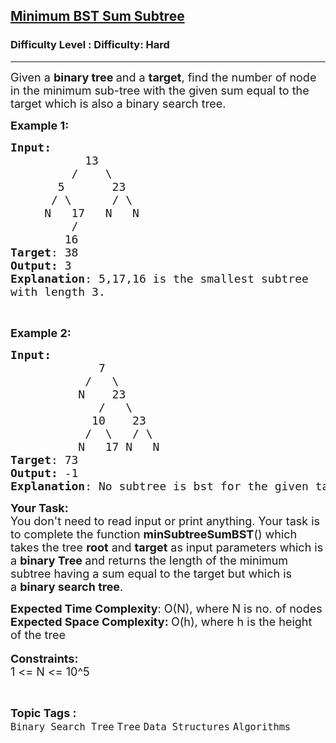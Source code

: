 <h2><a href="https://www.geeksforgeeks.org/problems/minimum-bst-sum-subtree--170647/1?page=2&difficulty=Hard&status=unsolved&sortBy=accuracy">Minimum BST Sum Subtree</a></h2><h3>Difficulty Level : Difficulty: Hard</h3><hr><div class="problems_problem_content__Xm_eO"><p><span style="font-size:18px">Given a <strong>binary tree </strong>and a <strong>target</strong>, find the number of node in the minimum sub-tree with the given sum equal to the target which is also a binary search tree.</span></p>

<p><strong><span style="font-size:18px">Example 1:</span></strong></p>

<pre><span style="font-size:18px"><strong>Input:</strong>
           13
         /    \
       5       23
      / \      / \
     N   17   N   N
&nbsp;        /
&nbsp;       16
<strong>Target</strong>: 38
<strong>Output:</strong> 3
<strong>Explanation</strong>: 5,17,16 is the smallest subtree
with length 3.</span></pre>

<p>&nbsp;</p>

<p><strong><span style="font-size:18px">Example 2:</span></strong></p>

<pre><span style="font-size:18px"><strong>Input:</strong>
             7
           /   \
          N    23
             /   \
            10    23
&nbsp;          /  \   / \
&nbsp;         N   17 N   N
<strong>Target</strong>: 73
<strong>Output:</strong> -1
<strong>Explanation</strong>: No subtree is bst for the given target.</span></pre>

<p><span style="font-size:18px"><strong>Your Task:</strong> &nbsp;<br>
You don't need to read input or print anything. Your task is to complete the function <strong>minSubtreeSumBST</strong>() which takes the tree <strong>root</strong> and <strong>target</strong> as input parameters which is a <strong>binary Tree </strong>and returns the length of the minimum subtree having a sum equal to the target but which is a&nbsp;<strong>binary search tree</strong>.</span></p>

<p><span style="font-size:18px"><strong>Expected Time Complexity</strong>: O(N), where N is no. of nodes</span><br>
<span style="font-size:18px"><strong>Expected Space Complexity:&nbsp;</strong>O(h), where h is the height of the tree</span><br>
<br>
<span style="font-size:18px"><strong>Constraints:</strong><br>
1 &lt;= N &lt;= 10^5</span></p>
</div><br><p><span style=font-size:18px><strong>Topic Tags : </strong><br><code>Binary Search Tree</code>&nbsp;<code>Tree</code>&nbsp;<code>Data Structures</code>&nbsp;<code>Algorithms</code>&nbsp;